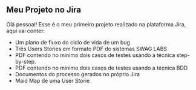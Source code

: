 ## Meu Projeto no Jira ##
Olá pessoal! Esse é o meu primeiro projeto realizado na plataforma Jira, aqui vai conter:
+ Um plano de fluxo do ciclo de vida de um bug
+ Três Users Stories em formato PDF do sistemas SWAG LABS
+ PDF contendo no minimo dois casos de testes usando a técnica step-by-step.
+ PDF contendo no minimo dois casos de testes usando a técnica BDD
+ Documentos do processo gerados no próprio Jira
+ Maid Map de uma User Storie
